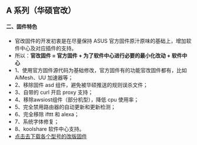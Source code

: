 ## A 系列（华硕官改）

#### 二、固件特色
* 官改固件的开发初衷是在尽量保持 ASUS 官方固件原汁原味的基础上，增加软件中心及对应插件的支持。
* 所以：**官改固件 = 官方固件 + 为了软件中心进行必要的最小化改动 + 软件中心**
* 1、使用官方固件源代码为基础修改，官方固件有的功能官改固件都有，比如 AiMesh、UU 加速器等；
* 2、移除固件 asd 组件，避免被华硕推送的规则误杀文件；
* 3、自带的 curl 开启 proxy 支持；
* 4、移除awsiost组件（部分机型），降低 cpu 使用率；
* 5、完全禁用路由器的自动更新和更新检测；
* 6、完全移除 ifttt 和 alexa；
* 7、系统字体修复；
* 8、koolshare 软件中心支持。
* [点击去下载各个型号的改版固件](https://www.asusgo.com/firmware)
